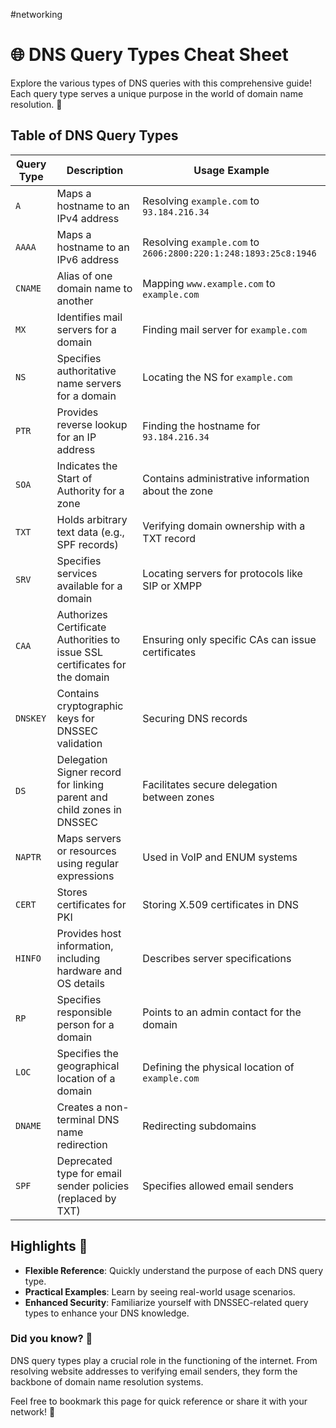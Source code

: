 #networking
# 🌐 DNS Query Types Cheat Sheet

Explore the various types of DNS queries with this comprehensive guide! Each query type serves a unique purpose in the world of domain name resolution. 🌟

## Table of DNS Query Types

| **Query Type** | **Description**                                                                 | **Usage Example**                                              |
|----------------|-------------------------------------------------------------------------------|----------------------------------------------------------------|
| `A`            | Maps a hostname to an IPv4 address                                             | Resolving `example.com` to `93.184.216.34`                    |
| `AAAA`         | Maps a hostname to an IPv6 address                                             | Resolving `example.com` to `2606:2800:220:1:248:1893:25c8:1946`|
| `CNAME`        | Alias of one domain name to another                                            | Mapping `www.example.com` to `example.com`                    |
| `MX`           | Identifies mail servers for a domain                                           | Finding mail server for `example.com`                         |
| `NS`           | Specifies authoritative name servers for a domain                             | Locating the NS for `example.com`                             |
| `PTR`          | Provides reverse lookup for an IP address                                      | Finding the hostname for `93.184.216.34`                      |
| `SOA`          | Indicates the Start of Authority for a zone                                    | Contains administrative information about the zone            |
| `TXT`          | Holds arbitrary text data (e.g., SPF records)                                 | Verifying domain ownership with a TXT record                  |
| `SRV`          | Specifies services available for a domain                                     | Locating servers for protocols like SIP or XMPP               |
| `CAA`          | Authorizes Certificate Authorities to issue SSL certificates for the domain   | Ensuring only specific CAs can issue certificates             |
| `DNSKEY`       | Contains cryptographic keys for DNSSEC validation                             | Securing DNS records                                           |
| `DS`           | Delegation Signer record for linking parent and child zones in DNSSEC         | Facilitates secure delegation between zones                   |
| `NAPTR`        | Maps servers or resources using regular expressions                           | Used in VoIP and ENUM systems                                 |
| `CERT`         | Stores certificates for PKI                                                   | Storing X.509 certificates in DNS                             |
| `HINFO`        | Provides host information, including hardware and OS details                  | Describes server specifications                               |
| `RP`           | Specifies responsible person for a domain                                     | Points to an admin contact for the domain                     |
| `LOC`          | Specifies the geographical location of a domain                               | Defining the physical location of `example.com`               |
| `DNAME`        | Creates a non-terminal DNS name redirection                                   | Redirecting subdomains                                        |
| `SPF`          | Deprecated type for email sender policies (replaced by TXT)                  | Specifies allowed email senders                               |

## Highlights 🎉

- **Flexible Reference**: Quickly understand the purpose of each DNS query type.
- **Practical Examples**: Learn by seeing real-world usage scenarios.
- **Enhanced Security**: Familiarize yourself with DNSSEC-related query types to enhance your DNS knowledge.

### Did you know? 🤔
DNS query types play a crucial role in the functioning of the internet. From resolving website addresses to verifying email senders, they form the backbone of domain name resolution systems.

Feel free to bookmark this page for quick reference or share it with your network! 🌟

